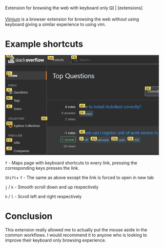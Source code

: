 Extension for browsing the web with keyboard only ⌨️ | [extensions]

[Vimium](https://github.com/philc/vimium) is a browser extension for browsing the web without using keyboard giving a similar experience to using vim.

# Example shortcuts

![alt text](images/vimium-example.png "Logo Title Text 1")

`f` - Maps page with keyboard shortcuts to every link, pressing the corresponding keys presses the link.

`Shift`+ `f` - The same as above except the link is forced to open in new tab

`j` / `k`  - Smooth scroll down and up respectively

`h` / `l` - Scroll left and right respectively 

# Conclusion 

This extension really allowed me to actually put the mouse aside in the common workflows. I would recommend it to anyone who is looking to improve their keyboard only browsing experience.



